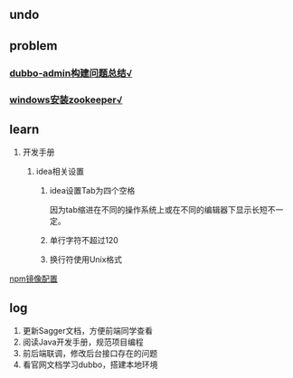 ## undo



## problem

### [dubbo-admin构建问题总结√](https://blog.csdn.net/dataiyangu/article/details/105640224)

### [windows安装zookeeper√](https://blog.csdn.net/qq_33316784/article/details/88563482)

## learn

1. 开发手册

   1. idea相关设置

      1. idea设置Tab为四个空格

         因为tab缩进在不同的操作系统上或在不同的编辑器下显示长短不一定。

      2. 单行字符不超过120

      3. 换行符使用Unix格式

[npm镜像配置](https://www.cnblogs.com/zixuan00/p/11197532.html)

## log

1. 更新Sagger文档，方便前端同学查看
2. 阅读Java开发手册，规范项目编程
3. 前后端联调，修改后台接口存在的问题
4. 看官网文档学习dubbo，搭建本地环境